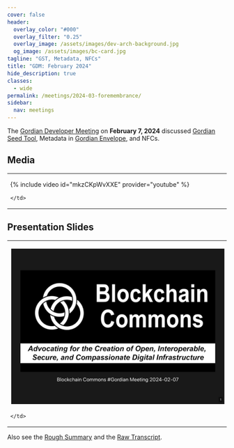 ```yaml
---
cover: false
header:
  overlay_color: "#000"
  overlay_filter: "0.25"
  overlay_image: /assets/images/dev-arch-background.jpg
  og_image: /assets/images/bc-card.jpg
tagline: "GST, Metadata, NFCs"
title: "GDM: February 2024"
hide_description: true
classes:
  - wide
permalink: /meetings/2024-03-foremembrance/
sidebar:
  nav: meetings
---
```


The [Gordian Developer Meeting](https://www.blockchaincommons.com/subscribe/#gordian-developers) on **February 7, 2024** discussed [Gordian Seed Tool](https://github.com/BlockchainCommons/GordianSeedTool-iOS), Metadata in [Gordian Envelope](/envelope/), and NFCs.

## Media

<table width="100%">
  <tr>
    <td width="640px">

{% include video id="mkzCKpWvXXE" provider="youtube" %}

    </td>
  </tr>
</table>

## Presentation Slides

<table width="100%">
  <tr>
    <td width="640px">

<a href="/assets/pdfs/2024-02-gdm.pdf"><img src="/assets/pdfs/2024-02-gdm.jpg" style="border:2px solid white"></a>

    </td>
  </tr>
</table>

Also see the [Rough Summary](https://github.com/BlockchainCommons/Gordian-Developer-Community/discussions/125) and the [Raw Transcript](https://github.com/BlockchainCommons/Gordian-Developer-Community/blob/master/meetings/2024/02-07/transcript.md).
